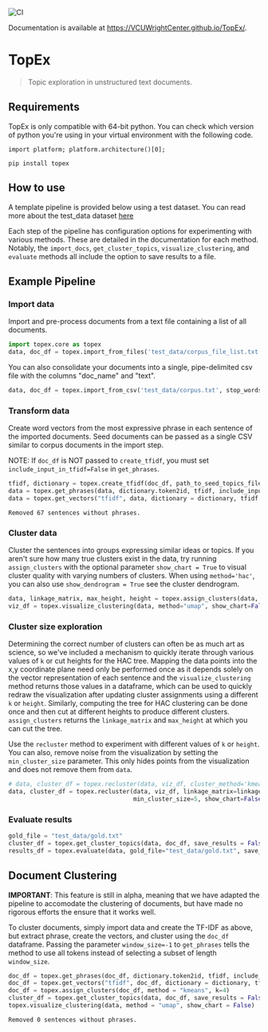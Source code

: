 ![CI](https://github.com/VCUWrightCenter/TopEx/workflows/CI/badge.svg) 

Documentation is available at https://VCUWrightCenter.github.io/TopEx/.

# TopEx
> Topic exploration in unstructured text documents.


## Requirements
TopEx is only compatible with 64-bit python. You can check which version of python you're using in your virtual environment with the following code.

`import platform; platform.architecture()[0];`

`pip install topex`

## How to use

A template pipeline is provided below using a test dataset. You can read more about the test_data dataset [here](https://github.com/VCUWrightCenter/TopEx/tree/master/test_data/README.md)

Each step of the pipeline has configuration options for experimenting with various methods. These are detailed in the documentation for each method. Notably, the `import_docs`, `get_cluster_topics`, `visualize_clustering`, and `evaluate` methods all include the option to save results to a file.

## Example Pipeline
### Import data
Import and pre-process documents from a text file containing a list of all documents.

```python
import topex.core as topex
data, doc_df = topex.import_from_files('test_data/corpus_file_list.txt', stop_words_file='stop_words.txt', save_results = False)
```

You can also consolidate your documents into a single, pipe-delimited csv file with the columns "doc_name" and "text".

```python
data, doc_df = topex.import_from_csv('test_data/corpus.txt', stop_words_file='stop_words.txt', save_results = False)
```

### Transform data
Create word vectors from the most expressive phrase in each sentence of the imported documents. Seed documents can be passed as a single CSV similar to corpus documents in the import step.

NOTE: If `doc_df` is NOT passed to `create_tfidf`, you must set `include_input_in_tfidf=False` in `get_phrases`.

```python
tfidf, dictionary = topex.create_tfidf(doc_df, path_to_seed_topics_file_list='test_data/seed_topics_file_list.txt')
data = topex.get_phrases(data, dictionary.token2id, tfidf, include_input_in_tfidf = True, include_sentiment=True)
data = topex.get_vectors("tfidf", data, dictionary = dictionary, tfidf = tfidf)
```

    Removed 67 sentences without phrases.
    

### Cluster data
Cluster the sentences into groups expressing similar ideas or topics. If you aren't sure how many true clusters exist in the data, try running `assign_clusters` with the optional parameter `show_chart = True` to visual cluster quality with varying numbers of clusters. When using `method='hac'`, you can also use `show_dendrogram = True` see the cluster dendrogram.

```python
data, linkage_matrix, max_height, height = topex.assign_clusters(data, method = "hac", show_chart = False)
viz_df = topex.visualize_clustering(data, method="umap", show_chart=False, return_data=True)
```

### Cluster size exploration
Determining the correct number of clusters can often be as much art as science, so we've included a mechanism to 
quickly iterate through various values of `k` or cut heights for the HAC tree. Mapping the data points into the x,y coordinate plane need only be performed once as it depends solely on the vector representation of each sentence and the `visualize_clustering` method returns those values in a dataframe, which can be used to quickly redraw the visualization after updating cluster assignments using a different `k` or `height`. Similarly, computing the tree for HAC clustering can be done once and then cut at different heights to produce different clusters. `assign_clusters` returns the `linkage_matrix` and `max_height` at which you can cut the tree.

Use the `recluster` method to experiment with different values of `k` or `height`. You can also, remove noise from the visualization by setting the `min_cluster_size` parameter. This only hides points from the visualization and does not remove them from `data`.

```python
# data, cluster_df = topex.recluster(data, viz_df, cluster_method='kmeans', k=25, min_cluster_size=6, show_chart=False)
data, cluster_df = topex.recluster(data, viz_df, linkage_matrix=linkage_matrix, cluster_method='hac', height=height+1, 
                                   min_cluster_size=5, show_chart=False)
```

### Evaluate results

```python
gold_file = "test_data/gold.txt"
cluster_df = topex.get_cluster_topics(data, doc_df, save_results = False)
results_df = topex.evaluate(data, gold_file="test_data/gold.txt", save_results = False)
```

## Document Clustering
**IMPORTANT**: This feature is still in alpha, meaning that we have adapted the pipeline to accomodate the clustering of documents, but have made no rigorous efforts the ensure that it works well.

To cluster documents, simply import data and create the TF-IDF as above, but extract phrase, create the vectors, and cluster using the `doc_df` dataframe. Passing the parameter `window_size=-1` to `get_phrases` tells the method to use all tokens instead of selecting a subset of length `window_size`.

```python
doc_df = topex.get_phrases(doc_df, dictionary.token2id, tfidf, include_input_in_tfidf = True, window_size=-1)
doc_df = topex.get_vectors("tfidf", doc_df, dictionary = dictionary, tfidf = tfidf)
doc_df = topex.assign_clusters(doc_df, method = "kmeans", k=4)
cluster_df = topex.get_cluster_topics(data, doc_df, save_results = False)
topex.visualize_clustering(data, method = "umap", show_chart = False)
```

    Removed 0 sentences without phrases.
    
